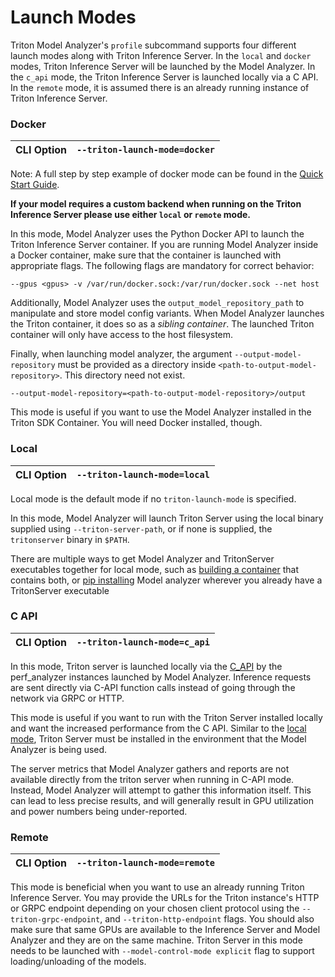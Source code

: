 <!--
Copyright (c) 2020-2022, NVIDIA CORPORATION & AFFILIATES. All rights reserved.

Licensed under the Apache License, Version 2.0 (the "License");
you may not use this file except in compliance with the License.
You may obtain a copy of the License at

    http://www.apache.org/licenses/LICENSE-2.0

Unless required by applicable law or agreed to in writing, software
distributed under the License is distributed on an "AS IS" BASIS,
WITHOUT WARRANTIES OR CONDITIONS OF ANY KIND, either express or implied.
See the License for the specific language governing permissions and
limitations under the License.
-->

# Launch Modes

Triton Model Analyzer's `profile` subcommand supports four different launch
modes along with Triton Inference Server. In the `local` and `docker` modes,
Triton Inference Server will be launched by the Model Analyzer. In the `c_api`
mode, the Triton Inference Server is launched locally via a C API. In the
`remote` mode, it is assumed there is an already running instance of Triton
Inference Server.

### Docker

| CLI Option | **`--triton-launch-mode=docker`** |
| ---------- | --------------------------------- |

Note: A full step by step example of docker mode can be found in the [Quick Start Guide](quick_start.md).

**If your model requires a custom backend when running on the Triton Inference Server please use either `local` or `remote` mode.**

In this mode, Model Analyzer uses the Python Docker API to launch the Triton
Inference Server container. If you are running Model Analyzer inside a Docker
container, make sure that the container is launched with appropriate flags. The
following flags are mandatory for correct behavior:

```
--gpus <gpus> -v /var/run/docker.sock:/var/run/docker.sock --net host
```

Additionally, Model Analyzer uses the `output_model_repository_path` to
manipulate and store model config variants. When Model Analyzer launches the
Triton container, it does so as a _sibling container_. The launched Triton
container will only have access to the host filesystem.

Finally, when launching model analyzer, the argument `--output-model-repository`
must be provided as a directory inside `<path-to-output-model-repository>`. This
directory need not exist.

```
--output-model-repository=<path-to-output-model-repository>/output
```

This mode is useful if you want to use the Model Analyzer installed in the
Triton SDK Container. You will need Docker installed, though.

### Local

| CLI Option | **`--triton-launch-mode=local`** |
| ---------- | -------------------------------- |

Local mode is the default mode if no `triton-launch-mode` is specified.

In this mode, Model Analyzer will launch Triton Server using the local binary
supplied using `--triton-server-path`, or if none is supplied, the
`tritonserver` binary in `$PATH`.

There are multiple ways to get Model Analyzer and TritonServer executables together for local mode,
such as [building a container](install.md#specific-version-with-local-launch-mode) that contains both, or [pip installing](install.md#pip) Model analyzer wherever you already
have a TritonServer executable

### C API

| CLI Option | **`--triton-launch-mode=c_api`** |
| ---------- | -------------------------------- |

In this mode, Triton server is launched locally via the
[C_API](https://github.com/triton-inference-server/server/blob/main/docs/customization_guide/inference_protocols.md#in-process-triton-server-api)
by the perf_analyzer instances launched by Model Analyzer. Inference requests are
sent directly via C-API function calls instead of going through the network via
GRPC or HTTP.

This mode is useful if you want to run with the Triton Server installed locally
and want the increased performance from the C API. Similar to the
[local mode](#local), Triton Server must be installed in the environment that
the Model Analyzer is being used.

The server metrics that Model Analyzer gathers and reports are not available directly
from the triton server when running in C-API mode. Instead, Model Analyzer will attempt to
gather this information itself. This can lead to less precise results, and will generally result
in GPU utilization and power numbers being under-reported.

### Remote

| CLI Option | **`--triton-launch-mode=remote`** |
| ---------- | --------------------------------- |

This mode is beneficial when you want to use an already running Triton Inference
Server. You may provide the URLs for the Triton instance's HTTP or GRPC endpoint
depending on your chosen client protocol using the `--triton-grpc-endpoint`, and
`--triton-http-endpoint` flags. You should also make sure that same GPUs are
available to the Inference Server and Model Analyzer and they are on the same
machine. Triton Server in this mode needs to be launched with `--model-control-mode explicit`
flag to support loading/unloading of the models.
